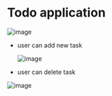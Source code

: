 # Todo application
![image](https://github.com/shubhamcoder11/Todo-application/assets/55068257/f570b334-370a-4980-a175-22767820529c)

- user can add new task

  ![image](https://github.com/shubhamcoder11/Todo-application/assets/55068257/8fa2ae6e-8619-4e01-b233-d7701faae987)

- user can delete task
  
![image](https://github.com/shubhamcoder11/Todo-application/assets/55068257/cf276fee-ab3a-4448-b674-3db7efffeee0)
